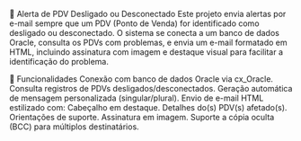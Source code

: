 📧 Alerta de PDV Desligado ou Desconectado
Este projeto envia alertas por e-mail sempre que um PDV (Ponto de Venda) for identificado como desligado ou desconectado.
O sistema se conecta a um banco de dados Oracle, consulta os PDVs com problemas, e envia um e-mail formatado em HTML, incluindo assinatura com imagem e destaque visual para facilitar a identificação do problema.

🚀 Funcionalidades
Conexão com banco de dados Oracle via cx_Oracle.
Consulta registros de PDVs desligados/desconectados.
Geração automática de mensagem personalizada (singular/plural).
Envio de e-mail HTML estilizado com:
Cabeçalho em destaque.
Detalhes do(s) PDV(s) afetado(s).
Orientações de suporte.
Assinatura em imagem.
Suporte a cópia oculta (BCC) para múltiplos destinatários.
